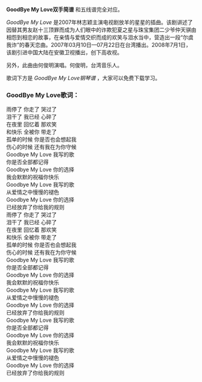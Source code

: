 

**GoodBye My Love双手简谱** 和五线谱完全对应。

_GoodBye My Love_
是2007年林志颖主演电视剧放羊的星星的插曲。该剧讲述了因替其男友赵十三顶罪而成为人们眼中的诈欺犯夏之星与珠宝集团二少爷仲天骐由相怨到相恋的故事，在亲情与爱情交织而成的欢笑与泪水当中，营造出一段“尔虞我诈”的春天恋曲。2007年03月10日—07月22日在台湾播出。2008年7月1日，该剧引进中国大陆在安徽卫视播出，创下高收视。

另外，此曲由何俊明演唱。何俊明，台湾音乐人。

歌词下方是 _GoodBye My Love钢琴谱_ ，大家可以免费下载学习。

### GoodBye My Love歌词：

雨停了 你走了 哭过了  
泪干了 我已经 心碎了  
在夜里 回忆着 那欢笑  
和快乐 全被你 带走了  
孤单的时候 你是否也会想起我  
伤心的时候 还有我在为你守候  
Goodbye My Love 我写的歌  
你是否全部都记得  
Goodbye My Love 你的选择  
我会默默的祝福你快乐  
Goodbye My Love 我写的歌  
从爱情之中慢慢的褪色  
Goodbye My Love 你的选择  
已经放弃了你给我的规则  
雨停了 你走了 哭过了  
泪干了 我已经 心碎了  
在夜里 回忆着 那欢笑  
和快乐 全被你 带走了  
孤单的时候 你是否也会想起我  
伤心的时候 还有我在为你守候  
Goodbye My Love 我写的歌  
你是否全部都记得  
Goodbye My Love 你的选择  
我会默默的祝福你快乐  
Goodbye My Love 我写的歌  
从爱情之中慢慢的褪色  
Goodbye My Love 你的选择  
已经放弃了你给我的规则  
Goodbye My Love 我写的歌  
你是否全部都记得  
Goodbye My Love 你的选择  
我会默默的祝福你快乐  
Goodbye My Love 我写的歌  
从爱情之中慢慢的褪色  
Goodbye My Love 你的选择  
已经放弃了你给我的规则

